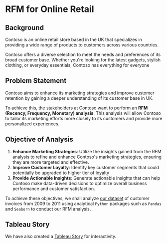 # RFM for Online Retail

## Background

Contoso is an online retail store based in the UK that specializes in providing a wide range of products to customers across various countries.

Contoso offers a diverse selection to meet the needs and preferences of its broad customer base. Whether you're looking for the latest gadgets, stylish clothing, or everyday essentials, Contoso has everything for everyone

## Problem Statement

Contoso aims to enhance its marketing strategies and improve customer retention by gaining a deeper understanding of its customer base in UK. 

To achieve this, the stakeholders at Contoso want to perform an **RFM (Recency, Frequency, Monetary) analysis**. This analysis will allow Contoso to tailor its marketing efforts more closely to its customers and provide more personalized experiences.

## Objective of Analysis

1. **Enhance Marketing Strategies**: Utilize the insights gained from the RFM analysis to refine and enhance Contoso's marketing strategies, ensuring they are more targeted and effective.
2. **Improve Customer Loyalty**: Identify key customer segments that could potentially be upgraded to higher tier of loyalty
3. **Provide Actionable Insights**: Generate actionable insights that can help Contoso make data-driven decisions to optimize overall business performance and customer satisfaction.

To achieve these objectives, we shall analyze [our dataset](https://www.kaggle.com/code/ekrembayar/rfm-analysis-online-retail-ii/input?select=online_retail_II.xlsx) of customer invoices from 2009 to 2011 using analytical `Python` packages such as `Pandas` and `Seaborn` to conduct our RFM analysis.

## Tableau Story
We have also created a [Tableau Story](https://public.tableau.com/views/Tableau_RFM_Group/StoryRFM?:language=en-US&publish=yes&:sid=&:redirect=auth&:display_count=n&:origin=viz_share_link) for interactivity.
